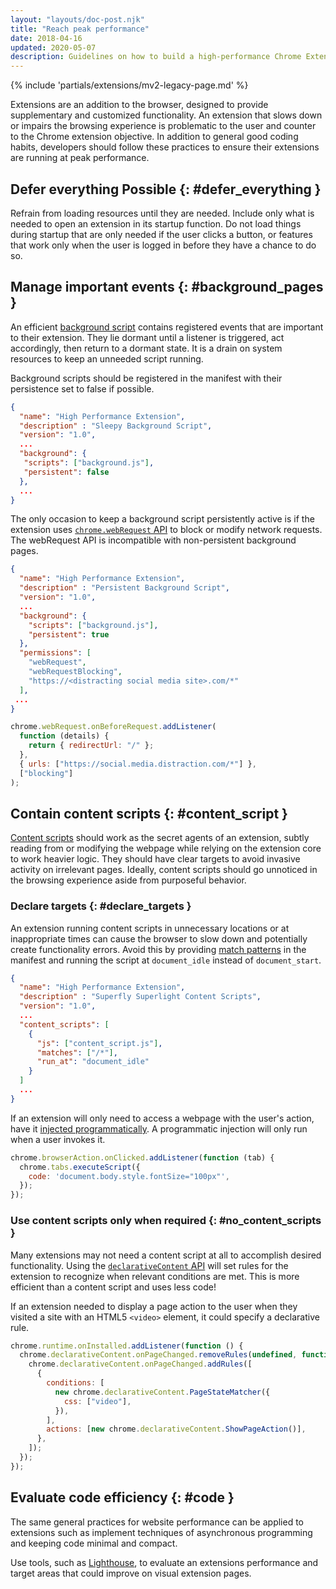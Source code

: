```yaml
---
layout: "layouts/doc-post.njk"
title: "Reach peak performance"
date: 2018-04-16
updated: 2020-05-07
description: Guidelines on how to build a high-performance Chrome Extension.
---
```


{% include 'partials/extensions/mv2-legacy-page.md' %}

Extensions are an addition to the browser, designed to provide supplementary and customized
functionality. An extension that slows down or impairs the browsing experience is problematic to the
user and counter to the Chrome extension objective. In addition to general good coding habits,
developers should follow these practices to ensure their extensions are running at peak performance.

## Defer everything Possible {: #defer_everything }

Refrain from loading resources until they are needed. Include only what is needed to open an
extension in its startup function. Do not load things during startup that are only needed if the
user clicks a button, or features that work only when the user is logged in before they have a
chance to do so.

## Manage important events {: #background_pages }

An efficient [background script][1] contains registered events that are important to their
extension. They lie dormant until a listener is triggered, act accordingly, then return to a dormant
state. It is a drain on system resources to keep an unneeded script running.

Background scripts should be registered in the manifest with their persistence set to false if
possible.

```json
{
  "name": "High Performance Extension",
  "description" : "Sleepy Background Script",
  "version": "1.0",
  ...
  "background": {
   "scripts": ["background.js"],
   "persistent": false
  },
  ...
}
```

The only occasion to keep a background script persistently active is if the extension uses
[`chrome.webRequest` API][2] to block or modify network requests. The webRequest API is incompatible
with non-persistent background pages.

```json
{
  "name": "High Performance Extension",
  "description" : "Persistent Background Script",
  "version": "1.0",
  ...
  "background": {
    "scripts": ["background.js"],
    "persistent": true
  },
  "permissions": [
    "webRequest",
    "webRequestBlocking",
    "https://<distracting social media site>.com/*"
  ],
 ...
}
```

```js
chrome.webRequest.onBeforeRequest.addListener(
  function (details) {
    return { redirectUrl: "/" };
  },
  { urls: ["https://social.media.distraction.com/*"] },
  ["blocking"]
);
```

## Contain content scripts {: #content_script }

[Content scripts][3] should work as the secret agents of an extension, subtly reading from or
modifying the webpage while relying on the extension core to work heavier logic. They should have
clear targets to avoid invasive activity on irrelevant pages. Ideally, content scripts should go
unnoticed in the browsing experience aside from purposeful behavior.

### Declare targets {: #declare_targets }

An extension running content scripts in unnecessary locations or at inappropriate times can cause
the browser to slow down and potentially create functionality errors. Avoid this by providing [match
patterns][4] in the manifest and running the script at `document_idle` instead of `document_start`.

```json
{
  "name": "High Performance Extension",
  "description" : "Superfly Superlight Content Scripts",
  "version": "1.0",
  ...
  "content_scripts": [
    {
      "js": ["content_script.js"],
      "matches": ["/*"],
      "run_at": "document_idle"
    }
  ]
  ...
}
```

If an extension will only need to access a webpage with the user's action, have it [injected
programmatically][5]. A programmatic injection will only run when a user invokes it.

```js
chrome.browserAction.onClicked.addListener(function (tab) {
  chrome.tabs.executeScript({
    code: 'document.body.style.fontSize="100px"',
  });
});
```

### Use content scripts only when required {: #no_content_scripts }

Many extensions may not need a content script at all to accomplish desired functionality. Using the
[`declarativeContent` API][6] will set rules for the extension to recognize when relevant conditions
are met. This is more efficient than a content script and uses less code!

If an extension needed to display a page action to the user when they visited a site with an HTML5
`<video>` element, it could specify a declarative rule.

```js
chrome.runtime.onInstalled.addListener(function () {
  chrome.declarativeContent.onPageChanged.removeRules(undefined, function () {
    chrome.declarativeContent.onPageChanged.addRules([
      {
        conditions: [
          new chrome.declarativeContent.PageStateMatcher({
            css: ["video"],
          }),
        ],
        actions: [new chrome.declarativeContent.ShowPageAction()],
      },
    ]);
  });
});
```

## Evaluate code efficiency {: #code }

The same general practices for website performance can be applied to extensions such as implement
techniques of asynchronous programming and keeping code minimal and compact.

Use tools, such as [Lighthouse][7], to evaluate an extensions performance and target areas that
could improve on visual extension pages.

[1]: /background_pages
[2]: /webRequest
[3]: /content_scripts
[4]: /match_patterns
[5]: /content_scripts#pi
[6]: /declarativeContent
[7]: https://developers.google.com/web/tools/lighthouse
